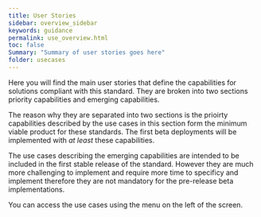 ```yaml
---
title: User Stories
sidebar: overview_sidebar
keywords: guidance
permalink: use_overview.html
toc: false
Summary: "Summary of user stories goes here"
folder: usecases
---
```


Here you will find the main user stories that define the capabilities for solutions compliant with this standard. They are broken into two sections priority capabilities and emerging capabilities. 

The reason why they are separated into two sections is the prioirty capabilities described by the use cases in this section form the minimum viable product for these standards. The first beta deployments will be implemented with *at least* these capabilities. 

The use cases describing the emerging capabilities are intended to be included in the first stable release of the standard. However they are much more challenging to implement and require more time to specificy and implement therefore they are not mandatory for the pre-release beta implementations.

You can access the use cases using the menu on the left of the screen.
